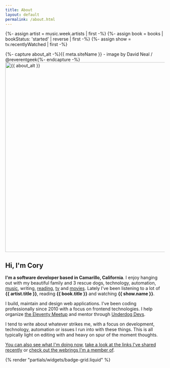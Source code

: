 ```yaml
---
title: About
layout: default
permalink: /about.html
---
```

{%- assign artist = music.week.artists | first -%}
{%- assign book = books | bookStatus: 'started' | reverse | first -%}
{%- assign show = tv.recentlyWatched | first -%}
<div class="avatar-wrapper flex-centered">
  <div class="interior">
  {%- capture about_alt -%}{{ meta.siteName }} - image by David Neal / @reverentgeek{%- endcapture -%}
  <img
    srcset="
      https://coryd-dev.b-cdn.net/assets/avatar-transparent.png?width=200&h=200&aspect_ratio=1:1 200w,
      https://coryd-dev.b-cdn.net/assets/avatar-transparent.png?width=400&h=400&aspect_ratio=1:1 400w,
      https://coryd-dev.b-cdn.net/assets/avatar-transparent.png?width=800&h=800&aspect_ratio=1:1 800w,
      https://coryd-dev.b-cdn.net/assets/avatar-transparent.png?width=1200&h=1200&aspect_ratio=1:1 1200w
    "
    sizes="(max-width: 450px) 200px,
      (max-width: 850px) 400px,
      (max-width: 1000px) 800px,
      1200px"
    src="https://coryd-dev.b-cdn.net/assets/avatar-transparent.png?width=1200&h=1200&aspect_ratio=1:1"
    alt="{{ about_alt }}"
    loading="eager"
    decoding="async"
    width="600"
    height="600"
  />
  </div>
</div>
<h2 class="page-header text-centered">Hi, I'm Cory</h2>

<strong class="highlight-text">I'm a software developer based in Camarillo, California</strong>. I enjoy hanging out with my beautiful family and 3 rescue dogs, technology, automation, [music](https://coryd.dev/music), writing, [reading](https://coryd.dev/books), [tv](https://coryd.dev/watching#tv) and [movies](https://coryd.dev/watching#movies). Lately I've been listening to a lot of <strong class="highlight-text">{{ artist.title }}</strong>, reading <strong class="highlight-text">{{ book.title }}</strong> and watching <strong class="highlight-text">{{ show.name }}</strong>.

I build, maintain and design web applications. I've been coding professionally since 2010 with a focus on frontend technologies. I help organize [the Eleventy Meetup](https://11tymeetup.dev) and mentor through [Underdog Devs](https://www.underdogdevs.org).

I tend to write about whatever strikes me, with a focus on development, technology, automation or issues I run into with these things. This is all typically light on editing with and heavy on spur of the moment thoughts.

[You can also see what I'm doing now](/now), [take a look at the links I've shared recently](/links) or [check out the webrings I'm a member of](/webrings).

{% render "partials/widgets/badge-grid.liquid" %}
